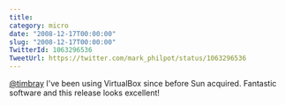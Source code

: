```yaml
---
title: 
category: micro
date: "2008-12-17T00:00:00"
slug: "2008-12-17T00:00:00"
TwitterId: 1063296536
TweetUrl: https://twitter.com/mark_philpot/status/1063296536
---
```


[@timbray](https://twitter.com/timbray) I've been using VirtualBox since before
Sun acquired. Fantastic software and this release looks excellent!
